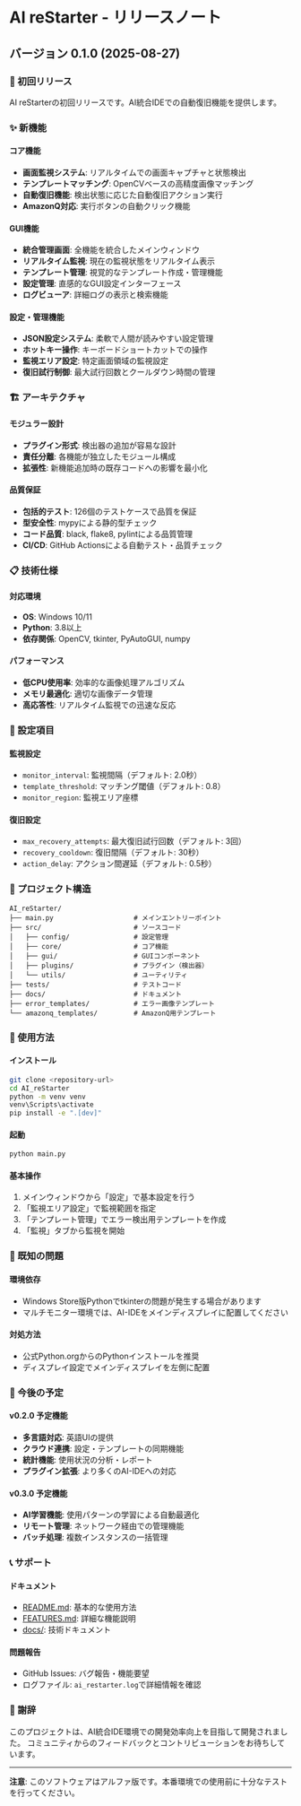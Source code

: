 # AI reStarter - リリースノート

## バージョン 0.1.0 (2025-08-27)

### 🎉 初回リリース

AI reStarterの初回リリースです。AI統合IDEでの自動復旧機能を提供します。

### ✨ 新機能

#### コア機能
- **画面監視システム**: リアルタイムでの画面キャプチャと状態検出
- **テンプレートマッチング**: OpenCVベースの高精度画像マッチング
- **自動復旧機能**: 検出状態に応じた自動復旧アクション実行
- **AmazonQ対応**: 実行ボタンの自動クリック機能

#### GUI機能
- **統合管理画面**: 全機能を統合したメインウィンドウ
- **リアルタイム監視**: 現在の監視状態をリアルタイム表示
- **テンプレート管理**: 視覚的なテンプレート作成・管理機能
- **設定管理**: 直感的なGUI設定インターフェース
- **ログビューア**: 詳細ログの表示と検索機能

#### 設定・管理機能
- **JSON設定システム**: 柔軟で人間が読みやすい設定管理
- **ホットキー操作**: キーボードショートカットでの操作
- **監視エリア設定**: 特定画面領域の監視設定
- **復旧試行制御**: 最大試行回数とクールダウン時間の管理

### 🏗️ アーキテクチャ

#### モジュラー設計
- **プラグイン形式**: 検出器の追加が容易な設計
- **責任分離**: 各機能が独立したモジュール構成
- **拡張性**: 新機能追加時の既存コードへの影響を最小化

#### 品質保証
- **包括的テスト**: 126個のテストケースで品質を保証
- **型安全性**: mypyによる静的型チェック
- **コード品質**: black, flake8, pylintによる品質管理
- **CI/CD**: GitHub Actionsによる自動テスト・品質チェック

### 📋 技術仕様

#### 対応環境
- **OS**: Windows 10/11
- **Python**: 3.8以上
- **依存関係**: OpenCV, tkinter, PyAutoGUI, numpy

#### パフォーマンス
- **低CPU使用率**: 効率的な画像処理アルゴリズム
- **メモリ最適化**: 適切な画像データ管理
- **高応答性**: リアルタイム監視での迅速な反応

### 🔧 設定項目

#### 監視設定
- `monitor_interval`: 監視間隔（デフォルト: 2.0秒）
- `template_threshold`: マッチング閾値（デフォルト: 0.8）
- `monitor_region`: 監視エリア座標

#### 復旧設定
- `max_recovery_attempts`: 最大復旧試行回数（デフォルト: 3回）
- `recovery_cooldown`: 復旧間隔（デフォルト: 30秒）
- `action_delay`: アクション間遅延（デフォルト: 0.5秒）

### 📁 プロジェクト構造

```
AI_reStarter/
├── main.py                    # メインエントリーポイント
├── src/                       # ソースコード
│   ├── config/                # 設定管理
│   ├── core/                  # コア機能
│   ├── gui/                   # GUIコンポーネント
│   ├── plugins/               # プラグイン（検出器）
│   └── utils/                 # ユーティリティ
├── tests/                     # テストコード
├── docs/                      # ドキュメント
├── error_templates/           # エラー画像テンプレート
└── amazonq_templates/         # AmazonQ用テンプレート
```

### 🚀 使用方法

#### インストール
```bash
git clone <repository-url>
cd AI_reStarter
python -m venv venv
venv\Scripts\activate
pip install -e ".[dev]"
```

#### 起動
```bash
python main.py
```

#### 基本操作
1. メインウィンドウから「設定」で基本設定を行う
2. 「監視エリア設定」で監視範囲を指定
3. 「テンプレート管理」でエラー検出用テンプレートを作成
4. 「監視」タブから監視を開始

### 🐛 既知の問題

#### 環境依存
- Windows Store版Pythonでtkinterの問題が発生する場合があります
- マルチモニター環境では、AI-IDEをメインディスプレイに配置してください

#### 対処方法
- 公式Python.orgからのPythonインストールを推奨
- ディスプレイ設定でメインディスプレイを左側に配置

### 🔮 今後の予定

#### v0.2.0 予定機能
- **多言語対応**: 英語UIの提供
- **クラウド連携**: 設定・テンプレートの同期機能
- **統計機能**: 使用状況の分析・レポート
- **プラグイン拡張**: より多くのAI-IDEへの対応

#### v0.3.0 予定機能
- **AI学習機能**: 使用パターンの学習による自動最適化
- **リモート管理**: ネットワーク経由での管理機能
- **バッチ処理**: 複数インスタンスの一括管理

### 📞 サポート

#### ドキュメント
- [README.md](README.md): 基本的な使用方法
- [FEATURES.md](FEATURES.md): 詳細な機能説明
- [docs/](docs/): 技術ドキュメント

#### 問題報告
- GitHub Issues: バグ報告・機能要望
- ログファイル: `ai_restarter.log`で詳細情報を確認

### 🙏 謝辞

このプロジェクトは、AI統合IDE環境での開発効率向上を目指して開発されました。
コミュニティからのフィードバックとコントリビューションをお待ちしています。

---

**注意**: このソフトウェアはアルファ版です。本番環境での使用前に十分なテストを行ってください。